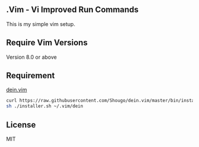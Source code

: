 ## .Vim - Vi Improved Run Commands

This is my simple vim setup.

## Require Vim Versions

Version 8.0 or above

## Requirement

[dein.vim](https://github.com/Shougo/dein.vim)
```sh
curl https://raw.githubusercontent.com/Shougo/dein.vim/master/bin/installer.sh > installer.sh
sh ./installer.sh ~/.vim/dein
```

## License

MIT
